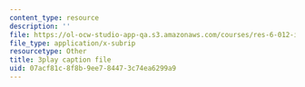 ```yaml
---
content_type: resource
description: ''
file: https://ol-ocw-studio-app-qa.s3.amazonaws.com/courses/res-6-012-introduction-to-probability-spring-2018/07acf81c8f8b9ee784473c74ea6299a9_G11r4Srh4u8.srt
file_type: application/x-subrip
resourcetype: Other
title: 3play caption file
uid: 07acf81c-8f8b-9ee7-8447-3c74ea6299a9
---
```

